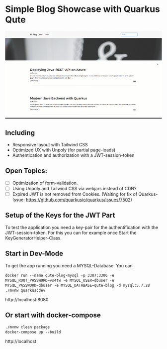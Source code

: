# Simple Blog Showcase with Quarkus Qute
![](example.gif)

## Including
- Responsive layout with Tailwind CSS
- Optimized UX with Unpoly (for partial page-loads)
- Authentication and authorization with a JWT-session-token

## Open Topics:  
- [ ] Optimization of form-validation.
- [ ] Using Unpoly and Tailwind CSS via webjars instead of CDN?
- [ ] Expired JWT is not removed from Cookies. (Waiting for fix of Quarkus-Issue: https://github.com/quarkusio/quarkus/issues/7502)

## Setup of the Keys for the JWT Part
To test the application you need a key-pair for the authentification with the JWT-session-token.
For this you can for example once Start the KeyGeneratorHelper-Class.

## Start in Dev-Mode
To get the app running you need a MYSQL-Database. You can 
```
docker run --name qute-blog-mysql -p 3307:3306 -e MYSQL_ROOT_PASSWORD=vs4tw -e MYSQL_USER=dbuser -e MYSQL_PASSWORD=dbuser -e MYSQL_DATABASE=qute-blog -d mysql:5.7.28
./mvnw quarkus:dev
```
http://localhost:8080

## Or start with docker-compose

    ./mvnw clean package
    docker-compose up --build

http://localhost